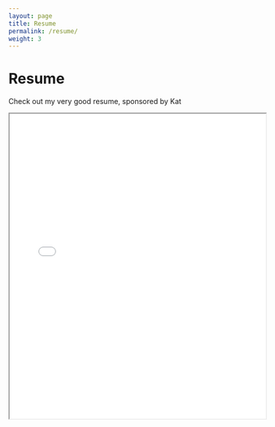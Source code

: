 ```yaml
---
layout: page
title: Resume
permalink: /resume/
weight: 3
---
```


# **Resume**

Check out my very good resume, sponsored by Kat

<p class="text-center">
<iframe src="/resume.pdf" width="100%" height="600px"></iframe>
</p>
